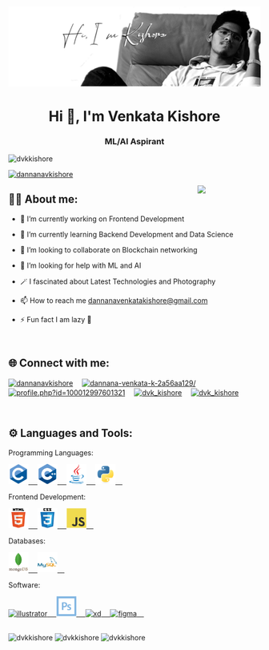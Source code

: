 <img src="https://github.com/dvkkishore/dvkkishore/blob/main/Untitled-1.jpg?raw=true">
<h1 align="center">Hi 👋, I'm Venkata Kishore</h1>
<h3 align="center">ML/AI Aspirant</h3>

<p align="left"> <img src="https://komarev.com/ghpvc/?username=dvkkishore&label=Profile%20views&color=0e75b6&style=flat" alt="dvkkishore" /> </p>

<p align="left"> <a href="https://twitter.com/dannanavkishore" target="blank"><img src="https://img.shields.io/twitter/follow/dannanavkishore?logo=twitter&style=for-the-badge" alt="dannanavkishore" /></a> </p>

<img align="right" src="https://media4.giphy.com/media/VekcnHOwOI5So/giphy.gif" width=25% >

<h2 align="left">👨‍💻 About me:</h3>

- 🔭 I’m currently working on Frontend Development

- 🌱 I’m currently learning Backend Development and Data Science

- 👯 I’m looking to collaborate on Blockchain networking

- 🤝 I’m looking for help with ML and AI

- 🪄 I fascinated about Latest Technologies and Photography

- 📫 How to reach me dannanavenkatakishore@gmail.com

- ⚡ Fun fact I am lazy 🦥
 </br>
<h2 align="left">🌐 Connect with me:</h3>
<p align="left">
<a href="https://twitter.com/dannanavkishore" target="blank"><img align="center" src="https://raw.githubusercontent.com/rahuldkjain/github-profile-readme-generator/master/src/images/icons/Social/twitter.svg" alt="dannanavkishore" height="30" width="40" /></a>&emsp;
<a href="https://linkedin.com/in/dannana-venkata-k-2a56aa129/" target="blank"><img align="center" src="https://raw.githubusercontent.com/rahuldkjain/github-profile-readme-generator/master/src/images/icons/Social/linked-in-alt.svg" alt="dannana-venkata-k-2a56aa129/" height="30" width="40" /></a>&emsp;
<a href="https://fb.com/profile.php?id=100012997601321" target="blank"><img align="center" src="https://raw.githubusercontent.com/rahuldkjain/github-profile-readme-generator/master/src/images/icons/Social/facebook.svg" alt="profile.php?id=100012997601321" height="30" width="40" /></a>&emsp;
<a href="https://instagram.com/dvk_kishore" target="blank"><img align="center" src="https://raw.githubusercontent.com/rahuldkjain/github-profile-readme-generator/master/src/images/icons/Social/instagram.svg" alt="dvk_kishore" height="30" width="40" /></a>&emsp;
<a href="https://www.codechef.com/users/dvk_kishore" target="blank"><img align="center" src="https://cdn.jsdelivr.net/npm/simple-icons@3.1.0/icons/codechef.svg" alt="dvk_kishore" height="30" width="40" /></a>
</p>
</br>
<h2 align="left">⚙️ Languages and Tools:</h3>

<p align="left"><p>Programming Languages:</p>
<a href="https://www.cprogramming.com/" target="_blank" rel="noreferrer">
    <img src="https://raw.githubusercontent.com/devicons/devicon/master/icons/c/c-original.svg" alt="c" width="40" height="40"/>&emsp;
  </a>
  <a href="https://www.w3schools.com/cpp/" target="_blank" rel="noreferrer"> 
    <img src="https://raw.githubusercontent.com/devicons/devicon/master/icons/cplusplus/cplusplus-original.svg" alt="cplusplus" width="40" height="40"/>&emsp; 
  </a>
  <a href="https://www.java.com" target="_blank" rel="noreferrer">
    <img src="https://raw.githubusercontent.com/devicons/devicon/master/icons/java/java-original.svg" alt="java" width="40" height="40"/>&emsp;
  </a>
  <a href="https://www.python.org" target="_blank" rel="noreferrer">
  <img src="https://raw.githubusercontent.com/devicons/devicon/master/icons/python/python-original.svg" alt="python" width="40" height="40"/>&emsp; 
</a>
</p>
 
<p align="left"><p>Frontend Development:</p>
  <a href="https://www.w3.org/html/" target="_blank" rel="noreferrer"> 
   <img src="https://raw.githubusercontent.com/devicons/devicon/master/icons/html5/html5-original-wordmark.svg" alt="html5" width="40" height="40"/>&emsp;
  </a>
  <a href="https://www.w3schools.com/css/" target="_blank" rel="noreferrer"> 
    <img src="https://raw.githubusercontent.com/devicons/devicon/master/icons/css3/css3-original-wordmark.svg" alt="css3" width="40" height="40"/>&emsp; 
  </a>
  <a href="https://developer.mozilla.org/en-US/docs/Web/JavaScript" target="_blank" rel="noreferrer"> 
    <img src="https://raw.githubusercontent.com/devicons/devicon/master/icons/javascript/javascript-original.svg" alt="javascript" width="40" height="40"/>&emsp;
  </a>
 </p>
 
 <p align="left"><p>Databases:</p>
  <a href="https://www.mongodb.com/" target="_blank" rel="noreferrer"> 
   <img src="https://raw.githubusercontent.com/devicons/devicon/master/icons/mongodb/mongodb-original-wordmark.svg" alt="mongodb" width="40" height="40"/>&emsp; 
 </a> 
 <a href="https://www.mysql.com/" target="_blank" rel="noreferrer">
  <img src="https://raw.githubusercontent.com/devicons/devicon/master/icons/mysql/mysql-original-wordmark.svg" alt="mysql" width="40" height="40"/>&emsp; 
 </a>
 </p>
 
 <p align="left"><p>Software:</p>
 <a href="https://www.adobe.com/in/products/illustrator.html" target="_blank" rel="noreferrer">
    <img src="https://www.vectorlogo.zone/logos/adobe_illustrator/adobe_illustrator-icon.svg" alt="illustrator" width="40" height="40"/>&emsp; 
  </a>
  <a href="https://www.photoshop.com/en" target="_blank" rel="noreferrer">
  <img src="https://raw.githubusercontent.com/devicons/devicon/master/icons/photoshop/photoshop-line.svg" alt="photoshop" width="40" height="40"/>&emsp; 
</a>  
<a href="https://www.adobe.com/products/xd.html" target="_blank" rel="noreferrer">
  <img src="https://cdn.worldvectorlogo.com/logos/adobe-xd.svg" alt="xd" width="40" height="40"/>&emsp; 
</a>
  <a href="https://www.figma.com/" target="_blank" rel="noreferrer"> 
    <img src="https://www.vectorlogo.zone/logos/figma/figma-icon.svg" alt="figma" width="40" height="40"/>&emsp; 
  </a>
 </p>

</br>
<div>
 <img width=33% src="https://github-readme-stats.vercel.app/api/top-langs?username=dvkkishore&show_icons=true&locale=en&layout=compact" alt="dvkkishore">

<img width=33% src="https://github-readme-stats.vercel.app/api?username=dvkkishore&show_icons=true&locale=en" alt="dvkkishore">

<img width=33% src="https://github-readme-streak-stats.herokuapp.com/?user=dvkkishore&" alt="dvkkishore">
</div>
